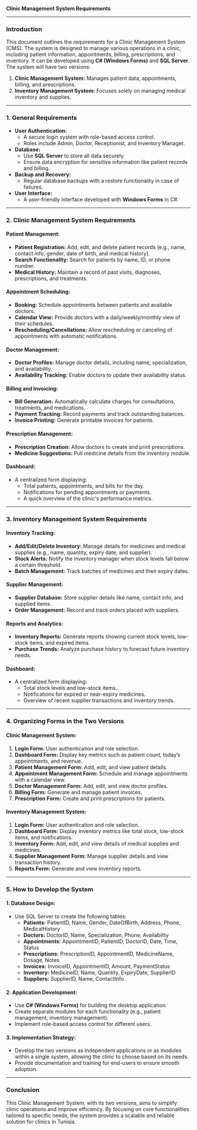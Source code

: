 **Clinic Management System Requirements**

---

### **Introduction**
This document outlines the requirements for a Clinic Management System (CMS). The system is designed to manage various operations in a clinic, including patient information, appointments, billing, prescriptions, and inventory. It can be developed using **C# (Windows Forms)** and **SQL Server**. The system will have two versions:
1. **Clinic Management System:** Manages patient data, appointments, billing, and prescriptions.
2. **Inventory Management System:** Focuses solely on managing medical inventory and supplies.

---

### **1. General Requirements**
- **User Authentication:**
  - A secure login system with role-based access control.
  - Roles include Admin, Doctor, Receptionist, and Inventory Manager.
- **Database:**
  - Use **SQL Server** to store all data securely.
  - Ensure data encryption for sensitive information like patient records and billing.
- **Backup and Recovery:**
  - Regular database backups with a restore functionality in case of failures.
- **User Interface:**
  - A user-friendly interface developed with **Windows Forms** in C#.

---

### **2. Clinic Management System Requirements**

#### **Patient Management:**
- **Patient Registration:** Add, edit, and delete patient records (e.g., name, contact info, gender, date of birth, and medical history).
- **Search Functionality:** Search for patients by name, ID, or phone number.
- **Medical History:** Maintain a record of past visits, diagnoses, prescriptions, and treatments.

#### **Appointment Scheduling:**
- **Booking:** Schedule appointments between patients and available doctors.
- **Calendar View:** Provide doctors with a daily/weekly/monthly view of their schedules.
- **Rescheduling/Cancellations:** Allow rescheduling or canceling of appointments with automatic notifications.

#### **Doctor Management:**
- **Doctor Profiles:** Manage doctor details, including name, specialization, and availability.
- **Availability Tracking:** Enable doctors to update their availability status.

#### **Billing and Invoicing:**
- **Bill Generation:** Automatically calculate charges for consultations, treatments, and medications.
- **Payment Tracking:** Record payments and track outstanding balances.
- **Invoice Printing:** Generate printable invoices for patients.

#### **Prescription Management:**
- **Prescription Creation:** Allow doctors to create and print prescriptions.
- **Medicine Suggestions:** Pull medicine details from the inventory module.

#### **Dashboard:**
- A centralized form displaying:
  - Total patients, appointments, and bills for the day.
  - Notifications for pending appointments or payments.
  - A quick overview of the clinic's performance metrics.

---

### **3. Inventory Management System Requirements**

#### **Inventory Tracking:**
- **Add/Edit/Delete Inventory:** Manage details for medicines and medical supplies (e.g., name, quantity, expiry date, and supplier).
- **Stock Alerts:** Notify the inventory manager when stock levels fall below a certain threshold.
- **Batch Management:** Track batches of medicines and their expiry dates.

#### **Supplier Management:**
- **Supplier Database:** Store supplier details like name, contact info, and supplied items.
- **Order Management:** Record and track orders placed with suppliers.

#### **Reports and Analytics:**
- **Inventory Reports:** Generate reports showing current stock levels, low-stock items, and expired items.
- **Purchase Trends:** Analyze purchase history to forecast future inventory needs.

#### **Dashboard:**
- A centralized form displaying:
  - Total stock levels and low-stock items.
  - Notifications for expired or near-expiry medicines.
  - Overview of recent supplier transactions and inventory trends.

---

### **4. Organizing Forms in the Two Versions**

#### **Clinic Management System:**
1. **Login Form:** User authentication and role selection.
2. **Dashboard Form:** Display key metrics such as patient count, today’s appointments, and revenue.
3. **Patient Management Form:** Add, edit, and view patient details.
4. **Appointment Management Form:** Schedule and manage appointments with a calendar view.
5. **Doctor Management Form:** Add, edit, and view doctor profiles.
6. **Billing Form:** Generate and manage patient invoices.
7. **Prescription Form:** Create and print prescriptions for patients.

#### **Inventory Management System:**
1. **Login Form:** User authentication and role selection.
2. **Dashboard Form:** Display inventory metrics like total stock, low-stock items, and notifications.
3. **Inventory Form:** Add, edit, and view details of medical supplies and medicines.
4. **Supplier Management Form:** Manage supplier details and view transaction history.
5. **Reports Form:** Generate and view inventory reports.

---

### **5. How to Develop the System**

#### **1. Database Design:**
- Use SQL Server to create the following tables:
  - **Patients:** PatientID, Name, Gender, DateOfBirth, Address, Phone, MedicalHistory
  - **Doctors:** DoctorID, Name, Specialization, Phone, Availability
  - **Appointments:** AppointmentID, PatientID, DoctorID, Date, Time, Status
  - **Prescriptions:** PrescriptionID, AppointmentID, MedicineName, Dosage, Notes
  - **Invoices:** InvoiceID, AppointmentID, Amount, PaymentStatus
  - **Inventory:** MedicineID, Name, Quantity, ExpiryDate, SupplierID
  - **Suppliers:** SupplierID, Name, ContactInfo

#### **2. Application Development:**
- Use **C# (Windows Forms)** for building the desktop application.
- Create separate modules for each functionality (e.g., patient management, inventory management).
- Implement role-based access control for different users.

#### **3. Implementation Strategy:**
- Develop the two versions as independent applications or as modules within a single system, allowing the clinic to choose based on its needs.
- Provide documentation and training for end-users to ensure smooth adoption.

---

### **Conclusion**
This Clinic Management System, with its two versions, aims to simplify clinic operations and improve efficiency. By focusing on core functionalities tailored to specific needs, the system provides a scalable and reliable solution for clinics in Tunisia.

